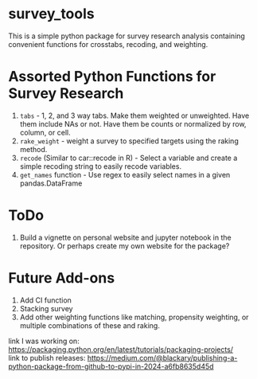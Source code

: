 # survey_tools

This is a simple python package for survey research analysis containing convenient functions for crosstabs, recoding, and weighting.

# Assorted Python Functions for Survey Research

1. `tabs` - 1, 2, and 3 way tabs. Make them weighted or unweighted. Have them include NAs or not. Have them be counts or normalized by row, column, or cell.
2. `rake_weight` - weight a survey to specified targets using the raking method.
3. `recode` (Similar to car::recode in R) - Select a variable and create a simple recoding string to easily recode variables.
4. `get_names` function - Use regex to easily select names in a given pandas.DataFrame

# ToDo
1. Build a vignette on personal website and jupyter notebook in the repository. Or perhaps create my own website for the package?

# Future Add-ons
1. Add CI function
2. Stacking survey
3. Add other weighting functions like matching, propensity weighting, or multiple combinations of these and raking.


link I was working on: https://packaging.python.org/en/latest/tutorials/packaging-projects/  
link to publish releases: https://medium.com/@blackary/publishing-a-python-package-from-github-to-pypi-in-2024-a6fb8635d45d
